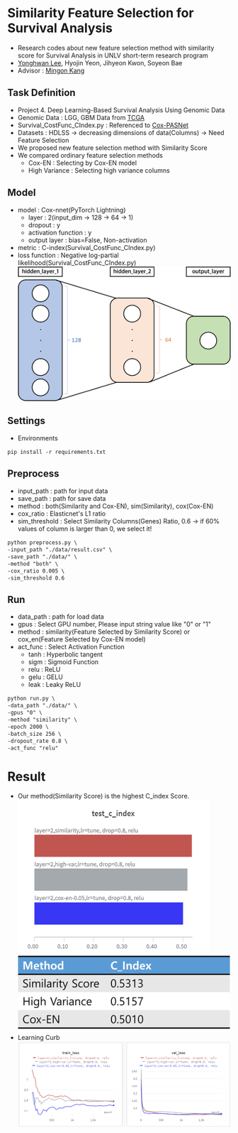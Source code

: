 # Similarity Feature Selection for Survival Analysis
- Research codes about new feature selection method with similarity score for Survival Analysis in UNLV short-term research program
- [Yonghwan Lee](https://sites.google.com/view/leeyonghwan/about), Hyojin Yeon, Jihyeon Kwon, Soyeon Bae
- Advisor : [Mingon Kang](http://mkang.faculty.unlv.edu/)

## Task Definition
- Project 4. Deep Learning-Based Survival Analysis Using Genomic Data
- Genomic Data : LGG, GBM Data from [TCGA](https://www.cancer.gov/ccg/research/genome-sequencing/tcga)
- Survival_CostFunc_CIndex.py : Referenced to [Cox-PASNet](https://github.com/DataX-JieHao/Cox-PASNet)
- Datasets : HDLSS -> decreasing dimensions of data(Columns) -> Need Feature Selection
- We proposed new feature selection method with Similarity Score
- We compared ordinary feature selection methods
    - Cox-EN : Selecting by Cox-EN model
    - High Variance : Selecting high variance columns

## Model
- model : Cox-nnet(PyTorch Lightning)
    - layer : 2(input_dim -> 128 -> 64 -> 1)
    - dropout : y
    - activation function : y
    - output layer : bias=False, Non-activation
- metric : C-index(Survival_CostFunc_CIndex.py)
- loss function : Negative log-partial likelihood(Survival_CostFunc_CIndex.py)
![model](img/model_architecture.png)

## Settings
- Environments
```
pip install -r requirements.txt
```

## Preprocess
- input_path : path for input data
- save_path : path for save data
- method : both(Similarity and Cox-EN), sim(Similarity), cox(Cox-EN)
- cox_ratio : Elasticnet's L1 ratio
- sim_threshold : Select Similarity Columns(Genes) Ratio, 0.6 -> if 60% values of column is larger than 0, we select it!

```
python preprocess.py \
-input_path "./data/result.csv" \
-save_path "./data/" \
-method "both" \
-cox_ratio 0.005 \
-sim_threshold 0.6
```

## Run
- data_path : path for load data
- gpus : Select GPU number, Please input string value like "0" or "1"
- method : similarity(Feature Selected by Similarity Score) or cox_en(Feature Selected by Cox-EN model)
- act_func : Select Activation Function
    - tanh : Hyperbolic tangent
    - sigm : Sigmoid Function
    - relu : ReLU
    - gelu : GELU
    - leak : Leaky ReLU

```
python run.py \
-data_path "./data/" \
-gpus "0" \
-method "similarity" \
-epoch 2000 \
-batch_size 256 \
-dropout_rate 0.8 \
-act_func "relu"
```

# Result
- Our method(Similarity Score) is the highest C_index Score.
![test_c_index](img/test_c_index.png)
![test_c_index_table](img/test_c_index_table.png)
- Learning Curb
![learning_curb](img/learning_curb.png)
